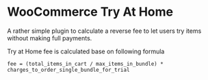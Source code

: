 # WooCommerce Try At Home
A rather simple plugin to calculate a reverse fee to let users try items without making full payments.

Try at Home fee is calculated base on following formula  

    fee = (total_items_in_cart / max_items_in_bundle) * charges_to_order_single_bundle_for_trial 

